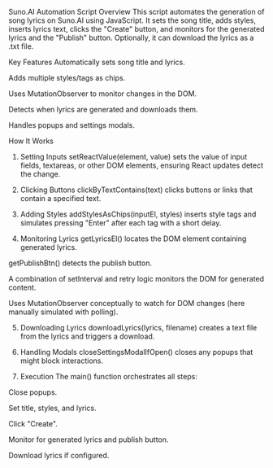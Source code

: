 Suno.AI Automation Script
Overview
This script automates the generation of song lyrics on Suno.AI using JavaScript. It sets the song title, adds styles, inserts lyrics text, clicks the "Create" button, and monitors for the generated lyrics and the "Publish" button. Optionally, it can download the lyrics as a .txt file.

Key Features
Automatically sets song title and lyrics.

Adds multiple styles/tags as chips.

Uses MutationObserver to monitor changes in the DOM.

Detects when lyrics are generated and downloads them.

Handles popups and settings modals.

How It Works
1. Setting Inputs
setReactValue(element, value) sets the value of input fields, textareas, or other DOM elements, ensuring React updates detect the change.

2. Clicking Buttons
clickByTextContains(text) clicks buttons or links that contain a specified text.

3. Adding Styles
addStylesAsChips(inputEl, styles) inserts style tags and simulates pressing "Enter" after each tag with a short delay.

4. Monitoring Lyrics
getLyricsEl() locates the DOM element containing generated lyrics.

getPublishBtn() detects the publish button.

A combination of setInterval and retry logic monitors the DOM for generated content.

Uses MutationObserver conceptually to watch for DOM changes (here manually simulated with polling).

5. Downloading Lyrics
downloadLyrics(lyrics, filename) creates a text file from the lyrics and triggers a download.

6. Handling Modals
closeSettingsModalIfOpen() closes any popups that might block interactions.

7. Execution
The main() function orchestrates all steps:

Close popups.

Set title, styles, and lyrics.

Click "Create".

Monitor for generated lyrics and publish button.

Download lyrics if configured.